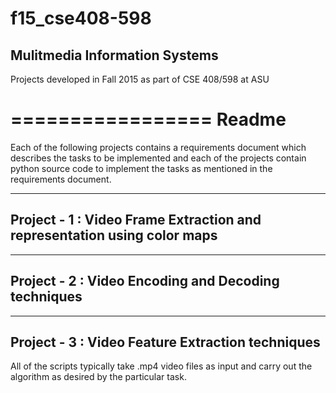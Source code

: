 # f15_cse408-598
Mulitmedia Information Systems
---------------------------------
Projects developed in Fall 2015 as part of CSE 408/598 at ASU

=================
Readme
=================
Each of the following projects contains a requirements document which
describes the tasks to be implemented and each of the projects contain
python source code to implement the tasks as mentioned in the requirements
document.

-------------------------------------------------------------------------
Project - 1 : Video Frame Extraction and representation using color maps
-------------------------------------------------------------------------

-------------------------------------------------------------------------
Project - 2 : Video Encoding and Decoding techniques 
-------------------------------------------------------------------------

-------------------------------------------------------------------------
Project - 3 : Video Feature Extraction techniques 
-------------------------------------------------------------------------

All of the scripts typically take .mp4 video files as input and carry out
the algorithm as desired by the particular task.
